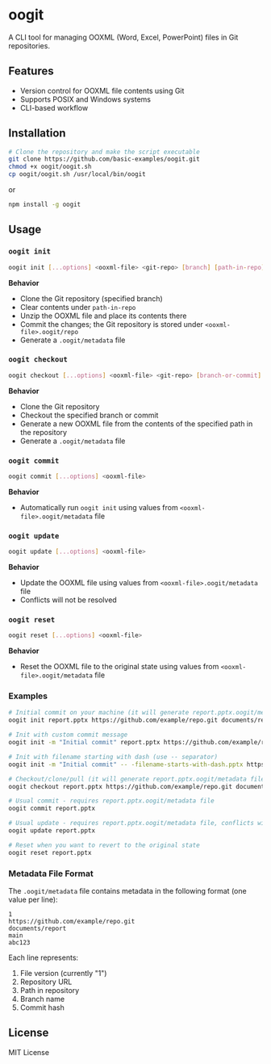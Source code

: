 # oogit

A CLI tool for managing OOXML (Word, Excel, PowerPoint) files in Git repositories.

## Features

* Version control for OOXML file contents using Git
* Supports POSIX and Windows systems
* CLI-based workflow

## Installation

```sh
# Clone the repository and make the script executable
git clone https://github.com/basic-examples/oogit.git
chmod +x oogit/oogit.sh
cp oogit/oogit.sh /usr/local/bin/oogit
```

or

```sh
npm install -g oogit
```

## Usage

### `oogit init`

```bash
oogit init [...options] <ooxml-file> <git-repo> [branch] [path-in-repo]
```

**Behavior**

* Clone the Git repository (specified branch)
* Clear contents under `path-in-repo`
* Unzip the OOXML file and place its contents there
* Commit the changes; the Git repository is stored under `<ooxml-file>.oogit/repo`
* Generate a `.oogit/metadata` file

### `oogit checkout`

```bash
oogit checkout [...options] <ooxml-file> <git-repo> [branch-or-commit] [repo-path]
```

**Behavior**

* Clone the Git repository
* Checkout the specified branch or commit
* Generate a new OOXML file from the contents of the specified path in the repository
* Generate a `.oogit/metadata` file

### `oogit commit`

```bash
oogit commit [...options] <ooxml-file>
```

**Behavior**

* Automatically run `oogit init` using values from `<ooxml-file>.oogit/metadata` file

### `oogit update`

```bash
oogit update [...options] <ooxml-file>
```

**Behavior**

* Update the OOXML file using values from `<ooxml-file>.oogit/metadata` file
* Conflicts will not be resolved

### `oogit reset`

```bash
oogit reset [...options] <ooxml-file>
```

**Behavior**

* Reset the OOXML file to the original state using values from `<ooxml-file>.oogit/metadata` file

### Examples

```bash
# Initial commit on your machine (it will generate report.pptx.oogit/metadata file as well)
oogit init report.pptx https://github.com/example/repo.git documents/report

# Init with custom commit message
oogit init -m "Initial commit" report.pptx https://github.com/example/repo.git documents/report

# Init with filename starting with dash (use -- separator)
oogit init -m "Initial commit" -- -filename-starts-with-dash.pptx https://github.com/example/repo.git

# Checkout/clone/pull (it will generate report.pptx.oogit/metadata file as well)
oogit checkout report.pptx https://github.com/example/repo.git documents/report

# Usual commit - requires report.pptx.oogit/metadata file
oogit commit report.pptx

# Usual update - requires report.pptx.oogit/metadata file, conflicts will not be resolved
oogit update report.pptx

# Reset when you want to revert to the original state
oogit reset report.pptx
```

### Metadata File Format

The `.oogit/metadata` file contains metadata in the following format (one value per line):

```text
1
https://github.com/example/repo.git
documents/report
main
abc123
```

Each line represents:
1. File version (currently "1")
2. Repository URL
3. Path in repository
4. Branch name
5. Commit hash

## License

MIT License
